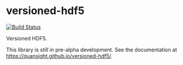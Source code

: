 # versioned-hdf5

[![Build
Status](https://travis-ci.org/Quansight/versioned-hdf5.svg?branch=master)](https://travis-ci.org/Quansight/versioned-hdf5)

Versioned HDF5.

This library is still in pre-alpha development. See the documentation at https://quansight.github.io/versioned-hdf5/.
